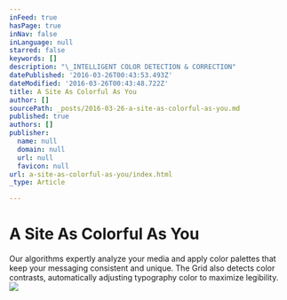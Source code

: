 ```yaml
---
inFeed: true
hasPage: true
inNav: false
inLanguage: null
starred: false
keywords: []
description: "\_INTELLIGENT COLOR DETECTION & CORRECTION"
datePublished: '2016-03-26T00:43:53.493Z'
dateModified: '2016-03-26T00:43:48.722Z'
title: A Site As Colorful As You
author: []
sourcePath: _posts/2016-03-26-a-site-as-colorful-as-you.md
published: true
authors: []
publisher:
  name: null
  domain: null
  url: null
  favicon: null
url: a-site-as-colorful-as-you/index.html
_type: Article

---
```

# A Site As Colorful As You

Our algorithms expertly analyze your media and apply color palettes that keep your messaging consistent and unique. The Grid also detects color contrasts, automatically adjusting typography color to maximize legibility.
![](https://the-grid-user-content.s3-us-west-2.amazonaws.com/2d15fadd-1fa9-4001-9e79-3f75be0d33f7.png)